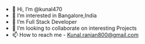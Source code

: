 - 👋 Hi, I’m @kunal470
- 👀 I’m interested in Bangalore,India
- 🌱 I’m Full Stack Developer
- 💞️ I’m looking to collaborate on interesting Projects
- 📫 How to reach me - Kunal.ranjan800@gmail.com

<!---
kunal470/kunal470 is a ✨ special ✨ repository because its `README.md` (this file) appears on your GitHub profile.
You can click the Preview link to take a look at your changes.
--->
